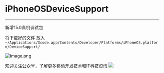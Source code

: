 # iPhoneOSDeviceSupport

-----------------------------------------------------------------
新增15.0真机调试包  


将下载好的文件 放入 ```~/Applications/Xcode.app/Contents/Developer/Platforms/iPhoneOS.platform/DeviceSupport/```

![image.png](https://upload-images.jianshu.io/upload_images/1931782-dd754e2df0df25aa.png?imageMogr2/auto-orient/strip%7CimageView2/2/w/1240)

欢迎关注公众号，了解更多移动开发技术和IT科技资讯
![](https://upload-images.jianshu.io/upload_images/1931782-412ec762efe31085.jpg?imageMogr2/auto-orient/strip%7CimageView2/2/w/1240)
